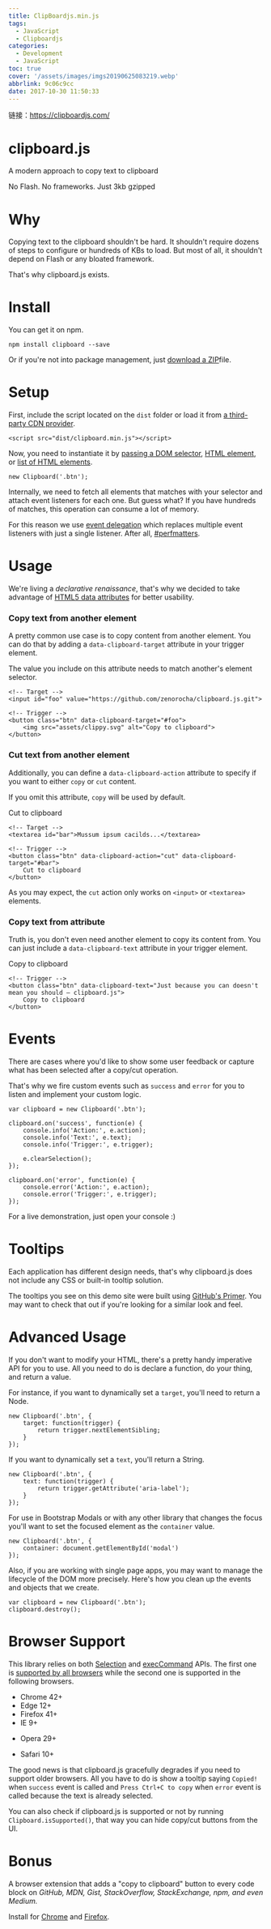 ```yaml
---
title: ClipBoardjs.min.js
tags:
  - JavaScript
  - Clipboardjs
categories:
  - Development
  - JavaScript
toc: true
cover: '/assets/images/imgs20190625083219.webp'
abbrlink: 9c06c9cc
date: 2017-10-30 11:50:33
---
```


链接：https://clipboardjs.com/

# clipboard.js

A modern approach to copy text to clipboard

No Flash. No frameworks. Just 3kb gzipped
<!--more -->

# Why

Copying text to the clipboard shouldn't be hard. It shouldn't require dozens of steps to configure or hundreds of KBs to
load. But most of all, it shouldn't depend on Flash or any bloated framework.

That's why clipboard.js exists.

# Install

You can get it on npm.

```
npm install clipboard --save
```

Or if you're not into package management,
just [download a ZIP](https://github.com/zenorocha/clipboard.js/archive/master.zip)file.

# Setup

First, include the script located on the `dist` folder or load it
from [a third-party CDN provider](https://github.com/zenorocha/clipboard.js/wiki/CDN-Providers).

```
<script src="dist/clipboard.min.js"></script>
```

Now, you need to instantiate it
by [passing a DOM selector](https://github.com/zenorocha/clipboard.js/blob/master/demo/constructor-selector.html#L18), [HTML element](https://github.com/zenorocha/clipboard.js/blob/master/demo/constructor-node.html#L16-L17),
or [list of HTML elements](https://github.com/zenorocha/clipboard.js/blob/master/demo/constructor-nodelist.html#L18-L19).

```
new Clipboard('.btn');
```

Internally, we need to fetch all elements that matches with your selector and attach event listeners for each one. But
guess what? If you have hundreds of matches, this operation can consume a lot of memory.

For this reason we use [event delegation](https://stackoverflow.com/questions/1687296/what-is-dom-event-delegation)
which replaces multiple event listeners with just a single listener. After
all, [#perfmatters](https://twitter.com/hashtag/perfmatters).

# Usage

We're living a *declarative renaissance*, that's why we decided to take advantage
of [HTML5 data attributes](https://developer.mozilla.org/en-US/docs/Web/Guide/HTML/Using_data_attributes) for better
usability.

### Copy text from another element

A pretty common use case is to copy content from another element. You can do that by adding a `data-clipboard-target`
attribute in your trigger element.

The value you include on this attribute needs to match another's element selector.

```
<!-- Target -->
<input id="foo" value="https://github.com/zenorocha/clipboard.js.git">

<!-- Trigger -->
<button class="btn" data-clipboard-target="#foo">
    <img src="assets/clippy.svg" alt="Copy to clipboard">
</button>
```

### Cut text from another element

Additionally, you can define a `data-clipboard-action` attribute to specify if you want to either `copy` or `cut`
content.

If you omit this attribute, `copy` will be used by default.

Cut to clipboard

```
<!-- Target -->
<textarea id="bar">Mussum ipsum cacilds...</textarea>

<!-- Trigger -->
<button class="btn" data-clipboard-action="cut" data-clipboard-target="#bar">
    Cut to clipboard
</button>
```

As you may expect, the `cut` action only works on `<input>` or `<textarea>` elements.

### Copy text from attribute

Truth is, you don't even need another element to copy its content from. You can just include a `data-clipboard-text`
attribute in your trigger element.

Copy to clipboard

```
<!-- Trigger -->
<button class="btn" data-clipboard-text="Just because you can doesn't mean you should — clipboard.js">
    Copy to clipboard
</button>
```

# Events

There are cases where you'd like to show some user feedback or capture what has been selected after a copy/cut
operation.

That's why we fire custom events such as `success` and `error` for you to listen and implement your custom logic.

```
var clipboard = new Clipboard('.btn');

clipboard.on('success', function(e) {
    console.info('Action:', e.action);
    console.info('Text:', e.text);
    console.info('Trigger:', e.trigger);

    e.clearSelection();
});

clipboard.on('error', function(e) {
    console.error('Action:', e.action);
    console.error('Trigger:', e.trigger);
});
```

For a live demonstration, just open your console :)

# Tooltips

Each application has different design needs, that's why clipboard.js does not include any CSS or built-in tooltip
solution.

The tooltips you see on this demo site were built using [GitHub's Primer](http://primercss.io/tooltips/). You may want
to check that out if you're looking for a similar look and feel.

# Advanced Usage

If you don't want to modify your HTML, there's a pretty handy imperative API for you to use. All you need to do is
declare a function, do your thing, and return a value.

For instance, if you want to dynamically set a `target`, you'll need to return a Node.

```
new Clipboard('.btn', {
    target: function(trigger) {
        return trigger.nextElementSibling;
    }
});
```

If you want to dynamically set a `text`, you'll return a String.

```
new Clipboard('.btn', {
    text: function(trigger) {
        return trigger.getAttribute('aria-label');
    }
});
```

For use in Bootstrap Modals or with any other library that changes the focus you'll want to set the focused element as
the `container` value.

```
new Clipboard('.btn', {
    container: document.getElementById('modal')
});
```

Also, if you are working with single page apps, you may want to manage the lifecycle of the DOM more precisely. Here's
how you clean up the events and objects that we create.

```
var clipboard = new Clipboard('.btn');
clipboard.destroy();
```

# Browser Support

This library relies on both [Selection](https://developer.mozilla.org/en-US/docs/Web/API/Selection)
and [execCommand](https://developer.mozilla.org/en-US/docs/Web/API/Document/execCommand) APIs. The first one
is [supported by all browsers](http://caniuse.com/#search=selection) while the second one is supported in the following
browsers.

* Chrome 42+
* Edge 12+
* Firefox 41+
* IE 9+

- Opera 29+

- Safari 10+

The good news is that clipboard.js gracefully degrades if you need to support older browsers. All you have to do is show
a tooltip saying `Copied!` when `success` event is called and `Press Ctrl+C to copy` when `error` event is called
because the text is already selected.

You can also check if clipboard.js is supported or not by running `Clipboard.isSupported()`, that way you can hide
copy/cut buttons from the UI.

# Bonus

A browser extension that adds a "copy to clipboard" button to every code block on *GitHub, MDN, Gist, StackOverflow,
StackExchange, npm, and even Medium.*

Install for [Chrome](https://chrome.google.com/webstore/detail/codecopy/fkbfebkcoelajmhanocgppanfoojcdmg)
and [Firefox](https://addons.mozilla.org/en-US/firefox/addon/codecopy/).
